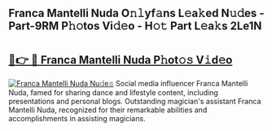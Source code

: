 ## Franca Mantelli Nuda O𝚗𝚕yf𝚊ns L𝚎a𝚔ed N𝚞𝚍es - Part-9RM P𝚑𝚘tos Vi𝚍𝚎o - H𝚘𝚝 Part L𝚎a𝚔s 2Le1N

# <h2><a href="http://kf388ib.oniu.top/?m=Franca+Mantelli+Nuda">🔗👉 🔴 Franca Mantelli Nuda P𝚑ot𝚘𝚜 V𝚒d𝚎o</a></h2>

[![Franca Mantelli Nuda Nu𝚍e𝚜](https://i.imgur.com/0qMVB7G.gif)](http://kf388ib.oniu.top/?m=Franca+Mantelli+Nuda)
Social media influencer Franca Mantelli Nuda, famed for sharing dance and lifestyle content, including presentations and personal blogs. Outstanding magician's assistant Franca Mantelli Nuda, recognized for their remarkable abilities and accomplishments in assisting magicians.  
